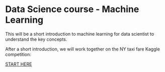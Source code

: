 # Data Science course - Machine Learning


This will be a short introduction to machine learning for data scientist to understand the key concepts.


After a short introduction, we will work together on the NY taxi fare Kaggle competition:

[START HERE](NY_taxi_fare_prediction_TP.md)


